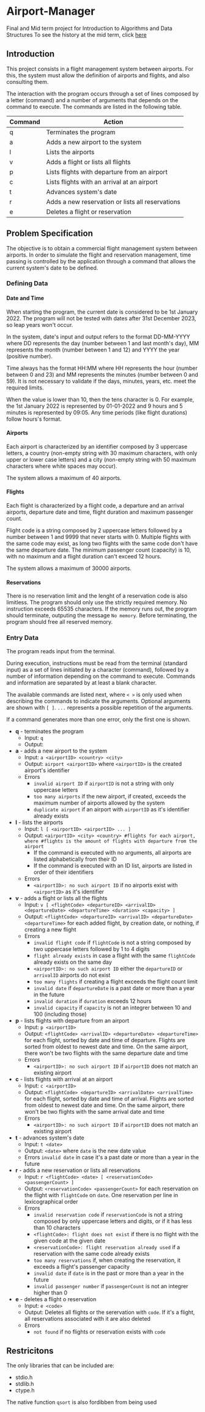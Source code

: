 
# Airport-Manager

Final and Mid term project for Introduction to Algorithms and Data Structures
To see the history at the mid term, click [here](https://github.com/dvntx/Airport-Manager/blob/4e36c8b3024a9433dbd607936ad817f23c4f603e/airportmanager.c)

## Introduction

This project consists in a flight management system between airports. For this, the system must allow the definition of airports and flights, and also consulting them.

The interaction with the program occurs through a set of lines composed by a letter (command) and a number of arguments that depends on the command to execute. The commands are listed in the following table.

|Command|Action|
|--|--|
|q|Terminates the program|
|a|Adds a new airport to the system|
|l|Lists the airports|
|v|Adds a flight or lists all flights
|p|Lists flights with departure from an airport|
|c|Lists flights with an arrival at an airport|
|t|Advances system's date
|r|Adds a new reservation or lists all reservations
|e|Deletes a flight or reservation

## Problem Specification

The objective is to obtain a commercial flight management system between airports. In order to simulate the flight and reservation management, time passing is controlled by the application through a command that allows the current system's date to be defined. 

### Defining Data
#### Date and Time
When starting the program, the current date is considered to be 1st January 2022. The program will not be tested with dates after 31st December 2023, so leap years won't occur.

In the system, date's input and output refers to the format DD-MM-YYYY where DD represents the day (number between 1 and last month's day), MM represents the month (number between 1 and 12) and YYYY the year (positive number).

Time always has the format HH:MM where HH represents the hour (number between 0 and 23) and MM represents the minutes (number between 0 and 59).
It is not necessary to validate if the days, minutes, years, etc. meet the required limits.

When the value is lower than 10, then the tens character is 0. For example, the 1st January 2022 is represented by 01-01-2022 and 9 hours and 5 minutes is represented by 09:05. Any time periods (like flight durations) follow hours's format.

#### Airports
Each airport is characterized by an identifier composed by 3 uppercase letters, a country (non-empty string with 30 maximum characters, with only upper or lower case letters) and a city (non-empty string with 50 maximum characters where white spaces may occur).

The system allows a maximum of 40 airports.

#### Flights
Each flight is characterized by a flight code, a departure and an arrival airports, departure date and time, flight duration and maximum passenger count.

Flight code is a string composed by 2 uppercase letters followed by a number between 1 and 9999 that never starts with 0. Multiple flights with the same code may exist, as long two flights with the same code don't have the same departure date. The minimum passenger count (capacity) is 10, with no maximum and a flight duration can't exceed 12 hours.

The system allows a maximum of 30000 airports.

#### Reservations

There is no reservation limit and the lenght of a reservation code is also limitless. The program should only use the strictly required memory. No instruction exceeds 65535 characters. If the memory runs out, the program should terminate, outputing the message `No memory`. Before terminating, the program should free all reserved memory.

### Entry Data
The program reads input from the terminal.

During execution, instructions must be read from the terminal (standard input) as a set of lines initiated by a character (command), followed by a number of information depending on the command to execute. Commands and information are separated by at least a blank character.

The available commands are listed next, where `< >` is only used when describing the commands to indicate the arguments. Optional arguments are shown with `[ ]`. `...` represents a possible repetition of the arguments.

If a command generates more than one error, only the first one is shown.

 - **q** - terminates the program
	 - Input: `q`
	 - Output: 
- **a** - adds a new airport to the system
	- Input: `a <airportID> <country> <city>`
	- Output: `airport <airportID>` where `<airportID>` is the created airport's identifier
	- Errors
		- `invalid airport ID` if `airportID` is not a string with only uppercase letters
		- `too many airports` if the new airport, if created, exceeds the maximum number of airports allowed by the system
		- `duplicate airport` if an airport with `airportID` as it's identifier already exists
- **l** - lists the airports
	- Input: `l [ <airportID> <airportID> ... ]`
	- Output: `<airportID> <city> <country> #flights for each airport, where #flights is the amount of flights with departure from the airport`
		- If the command is executed with no arguments, all airports are listed alphabetically from their ID
		- If the command is executed with an ID list, airports are listed in order of their identifiers
	- Errors
		- `<airportID>: no such airport ID` if no airports exist with `<airportID>` as it's identifier
- **v** - adds a flight or lists all the flights
	- Input: `v [ <flightCode> <departureID> <arrivalID> <departureDate> <departureTime> <duration> <capacity> ]`
	- Output: `<flightCode> <departureID> <arrivalID> <departureDate> <departureTime>` for each added flight, by creation date, or nothing, if creating a new flight
	- Errors
		- `invalid flight code` if `flightCode` is not a string composed by two uppercase letters followed by 1 to 4 digits
		- `flight already exists` in case a flight with the same `flightCode` already exists on the same day
		- `<airportID>: no such airport ID` either the `departureID` or `arrivalID` airports do not exist
		- `too many flights` if creating a flight exceeds the flight count limit
		- `invalid date` if `departureDate` is a past date or more than a year in the future
		- `invalid duration` if `duration` exceeds 12 hours
		- `invalid capacity` if `capacity` is not an integrer between 10 and 100 (including those)
- **p** - lists flights with departure from an airport
	- Input: `p <airportID>`
	- Output: `<flightCode> <arrivalID> <departureDate> <departureTime>` for each flight, sorted by date and time of departure. Flights are sorted from oldest to newest date and time. On the same airport, there won't be two flights with the same departure date and time
	- Errors
		- `<airportID>: no such airport ID` if `airportID` does not match an existing airport
- **c** - lists flights with arrival at an airport
	- Input: `c <airportID>`
	- Output: `<flightCode> <departureID> <arrivalDate> <arrivalTime>` for each flight, sorted by date and time of arrival. Flights are sorted from oldest to newest date and time. On the same airport, there won't be two flights with the same arrival date and time
	- Errors
		- `<airportID>: no such airport ID` if `airportID` does not match an existing airport
- **t** - advances system's date
	- Input: `t <date>`
	- Output: `<date>` where `date` is the new date value
	- Errors
		`invalid date` in case it's a past date or more than a year in the future
- **r** - adds a new reservation or lists all reservations
	- Input: `r <flightCode> <date> [ <reservationCode> <passengerCount> ]`
	- Output: `<reservationCode> <passengerCount>` for each reservation on the flight with `flightCode` on `date`. One reservation per line in lexicographical order
	- Errors
		- `invalid reservation code` if `reservationCode` is not a string composed by only uppercase letters and digits, or if it has less than 10 characters
		- `<flightCode>: flight does not exist` if there is no flight with the given code at the given date
		- `<reservationCode>: flight reservation already used` if a reservation with the same code already exists
		- `too many reservations` if, when creating the reservation, it exceeds a flight's passenger capacity
		- `invalid date` if `date` is in the past or more than a year in the future
		- `invalid passenger number` if `passengerCount` is not an integrer higher than 0
- **e** - deletes a flight o reservation
	- Input: `e <code>`
	- Output: Deletes all flights or the serervation with `code`. If it's a flight, all reservations associated with it are also deleted
	- Errors
		- `not found` if no flights or reservation exists with `code`

## Restricitons

The only libraries that can be included are:

- stdio.h
- stdlib.h
- ctype.h

The native function `qsort` is also fordibben from being used
